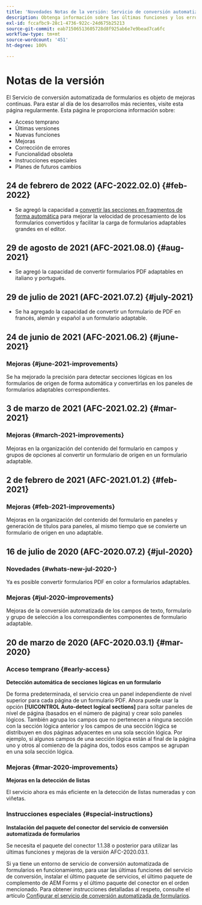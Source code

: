 ```yaml
---
title: 'Novedades Notas de la versión: Servicio de conversión automatizada de formularios'
description: Obtenga información sobre las últimas funciones y los errores corregidos para el Servicio de conversión automatizada de formularios
exl-id: fccafbc9-28c1-4736-922c-24d675b25213
source-git-commit: eab71506513605728d8f925ab6e7e9bead7ca6fc
workflow-type: tm+mt
source-wordcount: '451'
ht-degree: 100%

---
```


# Notas de la versión

El Servicio de conversión automatizada de formularios es objeto de mejoras continuas. Para estar al día de los desarrollos más recientes, visite esta página regularmente. Esta página le proporciona información sobre:

* Acceso temprano
* Últimas versiones
* Nuevas funciones
* Mejoras
* Corrección de errores
* Funcionalidad obsoleta
* Instrucciones especiales
* Planes de futuros cambios

## 24 de febrero de 2022 (AFC-2022.02.0) {#feb-2022}

* Se agregó la capacidad a [convertir las secciones en fragmentos de forma automática](convert-existing-forms-to-adaptive-forms.md) para mejorar la velocidad de procesamiento de los formularios convertidos y facilitar la carga de formularios adaptables grandes en el editor.

## 29 de agosto de 2021 (AFC-2021.08.0) {#aug-2021}

* Se agregó la capacidad de convertir formularios PDF adaptables en italiano y portugués.

## 29 de julio de 2021 (AFC-2021.07.2) {#july-2021}

* Se ha agregado la capacidad de convertir un formulario de PDF en francés, alemán y español a un formulario adaptable.

## 24 de junio de 2021 (AFC-2021.06.2) {#june-2021}

### Mejoras {#june-2021-improvements}

Se ha mejorado la precisión para detectar secciones lógicas en los formularios de origen de forma automática y convertirlas en los paneles de formularios adaptables correspondientes.

## 3 de marzo de 2021 (AFC-2021.02.2) {#mar-2021}

### Mejoras {#march-2021-improvements}

Mejoras en la organización del contenido del formulario en campos y grupos de opciones al convertir un formulario de origen en un formulario adaptable.

## 2 de febrero de 2021 (AFC-2021.01.2) {#feb-2021}

### Mejoras {#feb-2021-improvements}

Mejoras en la organización del contenido del formulario en paneles y generación de títulos para paneles, al mismo tiempo que se convierte un formulario de origen en uno adaptable.

## 16 de julio de 2020 (AFC-2020.07.2) {#jul-2020}

### Novedades {#whats-new-jul-2020-}

Ya es posible convertir formularios PDF en color a formularios adaptables.

### Mejoras {#jul-2020-improvements}

Mejoras de la conversión automatizada de los campos de texto, formulario y grupo de selección a los correspondientes componentes de formulario adaptable.

## 20 de marzo de 2020 (AFC-2020.03.1) {#mar-2020}

### Acceso temprano {#early-access}

**Detección automática de secciones lógicas en un formulario**

De forma predeterminada, el servicio crea un panel independiente de nivel superior para cada página de un formulario PDF. Ahora puede usar la opción **[!UICONTROL Auto-detect logical sections]** para soltar paneles de nivel de página (basados en el número de página) y crear solo paneles lógicos. También agrupa los campos que no pertenecen a ninguna sección con la sección lógica anterior y los campos de una sección lógica se distribuyen en dos páginas adyacentes en una sola sección lógica. Por ejemplo, si algunos campos de una sección lógica están al final de la página uno y otros al comienzo de la página dos, todos esos campos se agrupan en una sola sección lógica.

### Mejoras {#mar-2020-improvements}

**Mejoras en la detección de listas**

El servicio ahora es más eficiente en la detección de listas numeradas y con viñetas.

### Instrucciones especiales {#special-instructions}

**Instalación del paquete del conector del servicio de conversión automatizada de formularios**

Se necesita el paquete del conector 1.1.38 o posterior para utilizar las últimas funciones y mejoras de la versión AFC-2020.03.1.

Si ya tiene un entorno de servicio de conversión automatizada de formularios en funcionamiento, para usar las últimas funciones del servicio de conversión, instalar el último paquete de servicios, el último paquete de complemento de AEM Forms y el último paquete del conector en el orden mencionado. Para obtener instrucciones detalladas al respeto, consulte el artículo [Configurar el servicio de conversión automatizada de formularios](configure-service.md).
